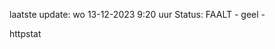 laatste update: 
wo 13-12-2023  9:20   uur 
Status: FAALT - geel - 
<div class="service Y">httpstat</div>